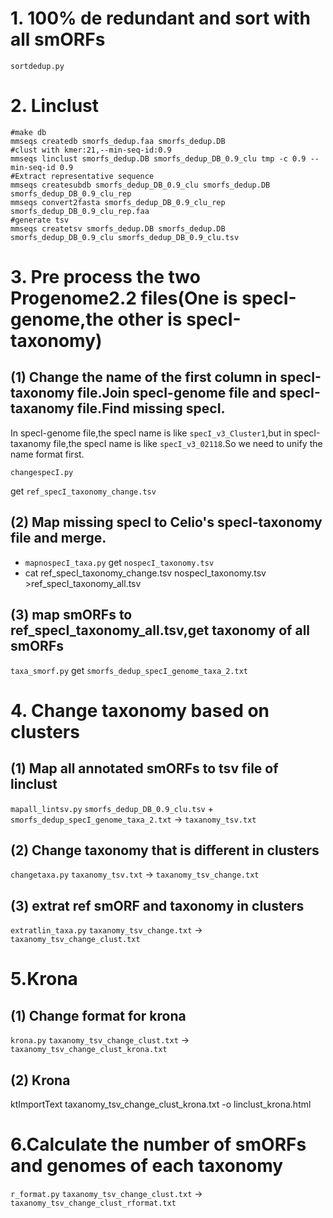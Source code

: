 # 1. 100% de redundant and sort with all smORFs
`sortdedup.py`

# 2. Linclust
```
#make db
mmseqs createdb smorfs_dedup.faa smorfs_dedup.DB
#clust with kmer:21,--min-seq-id:0.9
mmseqs linclust smorfs_dedup.DB smorfs_dedup_DB_0.9_clu tmp -c 0.9 --min-seq-id 0.9 
#Extract representative sequence
mmseqs createsubdb smorfs_dedup_DB_0.9_clu smorfs_dedup.DB smorfs_dedup_DB_0.9_clu_rep 
mmseqs convert2fasta smorfs_dedup_DB_0.9_clu_rep  smorfs_dedup_DB_0.9_clu_rep.faa
#generate tsv
mmseqs createtsv smorfs_dedup.DB smorfs_dedup.DB smorfs_dedup_DB_0.9_clu smorfs_dedup_DB_0.9_clu.tsv 
```

# 3. Pre process the two Progenome2.2 files(One is specI-genome,the other is specI-taxonomy)
## (1) Change the name of the first column in specI-taxonomy file.Join specI-genome file and specI-taxanomy file.Find missing specI.
In specI-genome file,the specI name is like `specI_v3_Cluster1`,but in specI-taxanomy file,the specI name is like `specI_v3_02118`.So we need to unify the name format first.

`changespecI.py`

get `ref_specI_taxonomy_change.tsv`
## (2) Map missing specI to Celio's specI-taxonomy file and merge.
- `mapnospecI_taxa.py`
  get `nospecI_taxonomy.tsv`
- cat ref_specI_taxonomy_change.tsv nospecI_taxonomy.tsv >ref_specI_taxonomy_all.tsv
## (3) map smORFs to ref_specI_taxonomy_all.tsv,get taxonomy of all smORFs
`taxa_smorf.py`
get `smorfs_dedup_specI_genome_taxa_2.txt`

# 4. Change taxonomy based on clusters
## (1) Map all annotated smORFs to tsv file of linclust
`mapall_lintsv.py`
`smorfs_dedup_DB_0.9_clu.tsv` + `smorfs_dedup_specI_genome_taxa_2.txt` → `taxanomy_tsv.txt`
## (2) Change taxonomy that is different in clusters
`changetaxa.py`
`taxanomy_tsv.txt` → `taxanomy_tsv_change.txt`
## (3) extrat ref smORF and taxonomy in clusters
`extratlin_taxa.py`
`taxanomy_tsv_change.txt` → `taxanomy_tsv_change_clust.txt`

# 5.Krona
## (1) Change format for krona
`krona.py`
`taxanomy_tsv_change_clust.txt` → `taxanomy_tsv_change_clust_krona.txt`
## (2) Krona
ktImportText taxanomy_tsv_change_clust_krona.txt -o linclust_krona.html

# 6.Calculate the number of smORFs and genomes of each taxonomy
`r_format.py`
`taxanomy_tsv_change_clust.txt` → `taxanomy_tsv_change_clust_rformat.txt`

